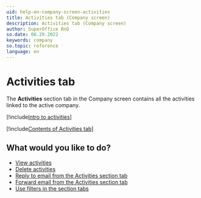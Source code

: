 ```yaml
---
uid: help-en-company-screen-activities
title: Activities tab (Company screen)
description: Activities tab (Company screen)
author: SuperOffice RnD
so.date: 06.29.2022
keywords: company
so.topic: reference
language: en
---
```


# Activities tab

The **Activities** section tab in the Company screen contains all the activities linked to the active company.

[!include[Intro to activities](../../../learn/includes/intro-activities.md)]

[!include[Contents of Activities tab](../../../learn/includes/activities-tab.md)]

## What would you like to do?

* [View activities][1]
* [Delete activities][2]
* [Reply to email from the Activities section tab][3]
* [Forward email from the Activities section tab][4]
* [Use filters in the section tabs][5]

<!-- Referenced links -->
[1]: ../../../learn/activity/view-activities.md
[2]: ../../../learn/activity/delete-activities-contact.md
[3]: ../../../learn/activity/replying-to-email-from-activities-section-tab.md
[4]: ../../../learn/activity/forwarding-email-from-activities-section-tab.md
[5]: ../../../learn/getting-started/use-filters-in-section-tabs.md

<!-- Referenced images -->
